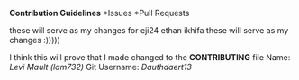**Contribution Guidelines**
*Issues
*Pull Requests

these will serve as my changes for eji24 ethan ikhifa
these will serve as my changes :)))))

I think this will prove that I made changed to the __CONTRIBUTING__ file
Name: _Levi Mault (lam732)_
Git Username: _Dauthdaert13_
